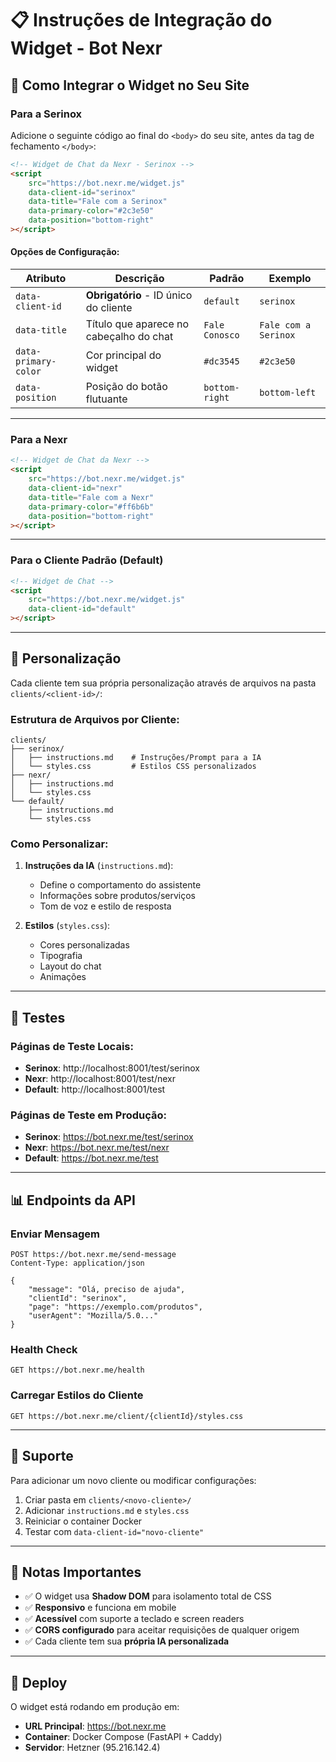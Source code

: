 # 📋 Instruções de Integração do Widget - Bot Nexr

## 🚀 Como Integrar o Widget no Seu Site

### Para a **Serinox**

Adicione o seguinte código ao final do `<body>` do seu site, antes da tag de fechamento `</body>`:

```html
<!-- Widget de Chat da Nexr - Serinox -->
<script 
    src="https://bot.nexr.me/widget.js" 
    data-client-id="serinox"
    data-title="Fale com a Serinox"
    data-primary-color="#2c3e50"
    data-position="bottom-right"
></script>
```

#### Opções de Configuração:

| Atributo | Descrição | Padrão | Exemplo |
|----------|-----------|--------|---------|
| `data-client-id` | **Obrigatório** - ID único do cliente | `default` | `serinox` |
| `data-title` | Título que aparece no cabeçalho do chat | `Fale Conosco` | `Fale com a Serinox` |
| `data-primary-color` | Cor principal do widget | `#dc3545` | `#2c3e50` |
| `data-position` | Posição do botão flutuante | `bottom-right` | `bottom-left` |

---

### Para a **Nexr**

```html
<!-- Widget de Chat da Nexr -->
<script 
    src="https://bot.nexr.me/widget.js" 
    data-client-id="nexr"
    data-title="Fale com a Nexr"
    data-primary-color="#ff6b6b"
    data-position="bottom-right"
></script>
```

---

### Para o **Cliente Padrão (Default)**

```html
<!-- Widget de Chat -->
<script 
    src="https://bot.nexr.me/widget.js" 
    data-client-id="default"
></script>
```

---

## 🎨 Personalização

Cada cliente tem sua própria personalização através de arquivos na pasta `clients/<client-id>/`:

### Estrutura de Arquivos por Cliente:

```
clients/
├── serinox/
│   ├── instructions.md    # Instruções/Prompt para a IA
│   └── styles.css         # Estilos CSS personalizados
├── nexr/
│   ├── instructions.md
│   └── styles.css
└── default/
    ├── instructions.md
    └── styles.css
```

### Como Personalizar:

1. **Instruções da IA** (`instructions.md`):
   - Define o comportamento do assistente
   - Informações sobre produtos/serviços
   - Tom de voz e estilo de resposta

2. **Estilos** (`styles.css`):
   - Cores personalizadas
   - Tipografia
   - Layout do chat
   - Animações

---

## 🧪 Testes

### Páginas de Teste Locais:

- **Serinox**: http://localhost:8001/test/serinox
- **Nexr**: http://localhost:8001/test/nexr
- **Default**: http://localhost:8001/test

### Páginas de Teste em Produção:

- **Serinox**: https://bot.nexr.me/test/serinox
- **Nexr**: https://bot.nexr.me/test/nexr
- **Default**: https://bot.nexr.me/test

---

## 📊 Endpoints da API

### Enviar Mensagem
```
POST https://bot.nexr.me/send-message
Content-Type: application/json

{
    "message": "Olá, preciso de ajuda",
    "clientId": "serinox",
    "page": "https://exemplo.com/produtos",
    "userAgent": "Mozilla/5.0..."
}
```

### Health Check
```
GET https://bot.nexr.me/health
```

### Carregar Estilos do Cliente
```
GET https://bot.nexr.me/client/{clientId}/styles.css
```

---

## 🔧 Suporte

Para adicionar um novo cliente ou modificar configurações:

1. Criar pasta em `clients/<novo-cliente>/`
2. Adicionar `instructions.md` e `styles.css`
3. Reiniciar o container Docker
4. Testar com `data-client-id="novo-cliente"`

---

## 📝 Notas Importantes

- ✅ O widget usa **Shadow DOM** para isolamento total de CSS
- ✅ **Responsivo** e funciona em mobile
- ✅ **Acessível** com suporte a teclado e screen readers
- ✅ **CORS configurado** para aceitar requisições de qualquer origem
- ✅ Cada cliente tem sua **própria IA personalizada**

---

## 🚢 Deploy

O widget está rodando em produção em:
- **URL Principal**: https://bot.nexr.me
- **Container**: Docker Compose (FastAPI + Caddy)
- **Servidor**: Hetzner (95.216.142.4)

